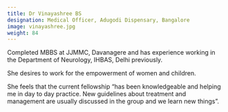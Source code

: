 ```yaml
---
title: Dr Vinayashree BS
designation: Medical Officer, Adugodi Dispensary, Bangalore
image: vinayashree.jpg
weight: 84
---
```


Completed MBBS at JJMMC, Davanagere and has experience working in the Department of Neurology, IHBAS, Delhi previously.

She desires to work for the empowerment of women and children. 

She feels that the current fellowship “has been knowledgeable and helping me in day to day practice. New guidelines about treatment and management are usually discussed in the group and we learn new things”. 
